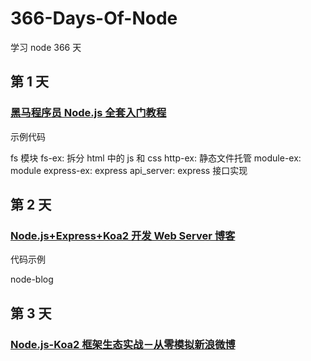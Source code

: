 # 366-Days-Of-Node

学习 node 366 天

## 第 1 天

### [黑马程序员 Node.js 全套入门教程](https://www.bilibili.com/video/BV1a34y167AZ/)

示例代码

fs 模块
fs-ex: 拆分 html 中的 js 和 css
http-ex: 静态文件托管
module-ex: module
express-ex: express
api_server: express 接口实现

## 第 2 天

### [Node.js+Express+Koa2 开发 Web Server 博客](https://coding.imooc.com/class/320.html)

代码示例

node-blog

## 第 3 天

### [Node.js-Koa2 框架生态实战－从零模拟新浪微博](https://coding.imooc.com/class/388.html)
